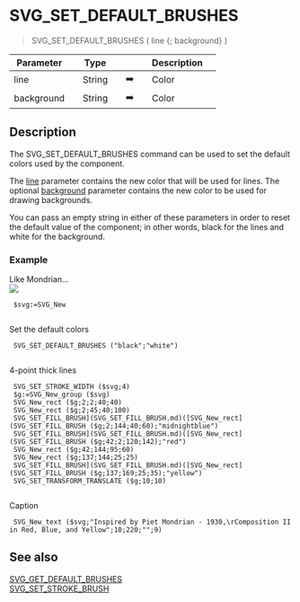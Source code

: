 <!-- SVG_SET_DEFAULT_BRUSHES ( strokeColor ; fillColor )
 -> strokeColor (Text)
 -> fillColor (Text)-->
# SVG_SET_DEFAULT_BRUSHES

> SVG_SET_DEFAULT_BRUSHES ( line {; background} )

| Parameter |     | Type |     |     |     | Description |     |
| --- | --- | --- | --- | --- | --- | --- | --- |
| line |     | String |     | ➡️ |     | Color |     |
| background |     | String |     | ➡️ |     | Color |     |

## Description

The SVG_SET_DEFAULT_BRUSHES command can be used to set the default colors used by the component.

The [line](# "Color") parameter contains the new color that will be used for lines. The optional [background](# "Color") parameter contains the new color to be used for drawing backgrounds.

You can pass an empty string in either of these parameters in order to reset the default value of the component; in other words, black for the lines and white for the background.

### Example  

Like Mondrian…  
![](https://doc.4d.com/4Dv19/picture/194611/pict194611.en.png)

```4d
 $svg:=SVG_New   
  
```

Set the default colors  

```4d
 SVG_SET_DEFAULT_BRUSHES ("black";"white")  
  
```

4-point thick lines  

```4d
 SVG_SET_STROKE_WIDTH ($svg;4)  
 $g:=SVG_New_group ($svg)  
 SVG_New_rect ($g;2;2;40;40)  
 SVG_New_rect ($g;2;45;40;100)  
 SVG_SET_FILL_BRUSH](SVG_SET_FILL_BRUSH.md)([SVG_New_rect](SVG_SET_FILL_BRUSH ($g;2;144;40;60);"midnightblue")  
 SVG_SET_FILL_BRUSH](SVG_SET_FILL_BRUSH.md)([SVG_New_rect](SVG_SET_FILL_BRUSH ($g;42;2;120;142);"red")  
 SVG_New_rect ($g;42;144;95;60)  
 SVG_New_rect ($g;137;144;25;25)  
 SVG_SET_FILL_BRUSH](SVG_SET_FILL_BRUSH.md)([SVG_New_rect](SVG_SET_FILL_BRUSH ($g;137;169;25;35);"yellow")  
 SVG_SET_TRANSFORM_TRANSLATE ($g;10;10)  
  
```

Caption  

```4d
 SVG_New_text ($svg;"Inspired by Piet Mondrian - 1930,\rComposition II in Red, Blue, and Yellow";10;220;"";9)

```

## See also

[SVG_GET_DEFAULT_BRUSHES](SVG_GET_DEFAULT_BRUSHES.md)  
[SVG_SET_STROKE_BRUSH](SVG_SET_STROKE_BRUSH.md)
